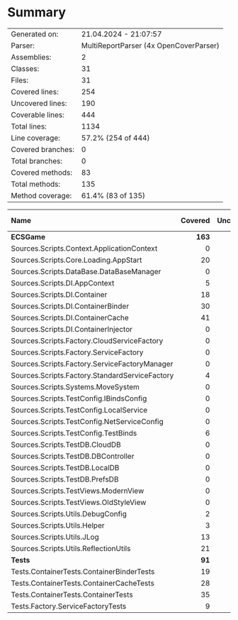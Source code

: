 ﻿# Summary
|||
|:---|:---|
| Generated on: | 21.04.2024 - 21:07:57 |
| Parser: | MultiReportParser (4x OpenCoverParser) |
| Assemblies: | 2 |
| Classes: | 31 |
| Files: | 31 |
| Covered lines: | 254 |
| Uncovered lines: | 190 |
| Coverable lines: | 444 |
| Total lines: | 1134 |
| Line coverage: | 57.2% (254 of 444) |
| Covered branches: | 0 |
| Total branches: | 0 |
| Covered methods: | 83 |
| Total methods: | 135 |
| Method coverage: | 61.4% (83 of 135) |

|**Name**|**Covered**|**Uncovered**|**Coverable**|**Total**|**Line coverage**|**Covered**|**Total**|**Branch coverage**|**Covered**|**Total**|**Method coverage**|
|:---|---:|---:|---:|---:|---:|---:|---:|---:|---:|---:|---:|
|**ECSGame**|**163**|**176**|**339**|**915**|**48%**|**0**|**0**|****|**58**|**110**|**52.7%**|
|Sources.Scripts.Context.ApplicationContext|0|9|9|0|0%|0|0||0|3|0%|
|Sources.Scripts.Core.Loading.AppStart|20|27|47|103|42.5%|0|0||4|5|80%|
|Sources.Scripts.DataBase.DataBaseManager|0|13|13|30|0%|0|0||0|5|0%|
|Sources.Scripts.DI.AppContext|5|6|11|34|45.4%|0|0||3|6|50%|
|Sources.Scripts.DI.Container|18|1|19|61|94.7%|0|0||7|8|87.5%|
|Sources.Scripts.DI.ContainerBinder|30|4|34|52|88.2%|0|0||15|18|83.3%|
|Sources.Scripts.DI.ContainerCache|41|5|46|73|89.1%|0|0||18|20|90%|
|Sources.Scripts.DI.ContainerInjector|0|27|27|153|0%|0|0||0|2|0%|
|Sources.Scripts.Factory.CloudServiceFactory|0|4|4|19|0%|0|0||0|2|0%|
|Sources.Scripts.Factory.ServiceFactory|0|4|4|0|0%|0|0||0|1|0%|
|Sources.Scripts.Factory.ServiceFactoryManager|0|12|12|28|0%|0|0||0|5|0%|
|Sources.Scripts.Factory.StandardServiceFactory|4|0|4|20|100%|0|0||1|1|100%|
|Sources.Scripts.Systems.MoveSystem|0|4|4|12|0%|0|0||0|1|0%|
|Sources.Scripts.TestConfig.IBindsConfig|0|3|3|19|0%|0|0||0|1|0%|
|Sources.Scripts.TestConfig.LocalService|0|3|3|19|0%|0|0||0|1|0%|
|Sources.Scripts.TestConfig.NetServiceConfig|0|1|1|17|0%|0|0||0|1|0%|
|Sources.Scripts.TestConfig.TestBinds|6|0|6|23|100%|0|0||2|2|100%|
|Sources.Scripts.TestDB.CloudDB|0|8|8|20|0%|0|0||0|4|0%|
|Sources.Scripts.TestDB.DBController|0|6|6|21|0%|0|0||0|2|0%|
|Sources.Scripts.TestDB.LocalDB|0|7|7|19|0%|0|0||0|4|0%|
|Sources.Scripts.TestDB.PrefsDB|0|6|6|17|0%|0|0||0|3|0%|
|Sources.Scripts.TestViews.ModernView|0|3|3|12|0%|0|0||0|1|0%|
|Sources.Scripts.TestViews.OldStyleView|0|3|3|12|0%|0|0||0|1|0%|
|Sources.Scripts.Utils.DebugConfig|2|0|2|8|100%|0|0||1|1|100%|
|Sources.Scripts.Utils.Helper|3|0|3|13|100%|0|0||1|1|100%|
|Sources.Scripts.Utils.JLog|13|15|28|75|46.4%|0|0||4|9|44.4%|
|Sources.Scripts.Utils.ReflectionUtils|21|5|26|55|80.7%|0|0||2|2|100%|
|**Tests**|**91**|**14**|**105**|**219**|**86.6%**|**0**|**0**|****|**25**|**25**|**100%**|
|Tests.ContainerTests.ContainerBinderTests|19|0|19|50|100%|0|0||5|5|100%|
|Tests.ContainerTests.ContainerCacheTests|28|0|28|58|100%|0|0||5|5|100%|
|Tests.ContainerTests.ContainerTests|35|14|49|81|71.4%|0|0||12|12|100%|
|Tests.Factory.ServiceFactoryTests|9|0|9|30|100%|0|0||3|3|100%|
